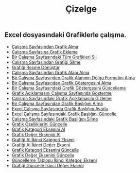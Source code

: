 ﻿---
title: Çizelge
second_title: Aspose.Cells Cloud Documen
type: docs
url: /tr/charts/
aliases: [/working-with-charts/]
keywords: REST API, spreadsheets, excel, chart
description: "Cells.Cloud API, Excel için çalışır: çizelgeler çalışır"
weight: 100
---
## Excel dosyasındaki Grafiklerle çalışma.

- [Çalışma Sayfasından Grafik Alma](/cells/tr/get-chart-from-a-worksheet/)
- [Çalışma Sayfasına Grafik Ekleme](/cells/tr/add-a-chart-in-a-worksheet/)
- [Bir Çalışma Sayfasındaki Tüm Grafikleri Sil](/cells/tr/delete-all-charts-from-a-worksheet/)
- [Çalışma Sayfasından Grafiği Silme](/cells/tr/delete-a-chart-from-a-worksheet/)
- [Grafiği Resme Dönüştür](/cells/tr/convert-chart-to-image/)
- [Çalışma Sayfasından Grafik Alanı Alma](/cells/tr/get-chart-area-from-a-worksheet/)
- [Bir Çalışma Sayfasından Grafik Alanının Dolgu Formatını Alma](/cells/tr/get-fill-format-of-a-chart-area-from-a-worksheet/)
- [Bir Çalışma Sayfasından Grafik Göstergesini Alma](/cells/tr/get-chart-legend-from-a-worksheet/)
- [Bir Çalışma Sayfasındaki Grafik Göstergesini Güncelleme](/cells/tr/update-chart-legend-in-a-worksheet/)
- [Grafik Açıklamasını Çalışma Sayfasında Gösterme](/cells/tr/show-chart-legend-in-a-worksheet/)
- [Çalışma Sayfasındaki Grafik Açıklamasını Gizleme](/cells/tr/hide-chart-legend-in-a-worksheet/)
- [Bir Çalışma Sayfasından Grafik Başlığını Alma](/cells/tr/get-chart-title-from-a-worksheet/)
- [Excel Çalışma Sayfasında Grafik Başlığını Ayarla](/cells/tr/set-chart-title-in-excel-worksheet/)
- [Excel Çalışma Sayfasındaki Grafik Başlığını Güncelle](/cells/tr/update-chart-title-in-excel-worksheet/)
- [Çalışma Sayfasındaki Grafik Başlığını Silme](/cells/tr/delete-chart-title-in-a-worksheet/)
- [Grafik Özelliklerini Güncelle](/cells/tr/charts/propreties/update/)
- [Grafik Kategori Eksenini Al](/cells/tr/charts/category-axis/get/)
- [Grafik Değer Eksenini Al](/cells/tr/charts/value-axis/get/)
- [Grafiği Al İkinci Kategori Ekseni](/cells/tr/charts/second-category-axis/get/)
- [Grafiği Al İkinci Değer Ekseni](/cells/tr/charts/second-value-axis/get/)
- [Grafik Kategori Eksenini Güncelle](/cells/tr/charts/category-axis/update/)
- [Grafik Değer Eksenini Güncelle](/cells/tr/charts/value-axis/update/)
- [Güncelleme Tablosu İkinci Kategori Ekseni](/cells/tr/charts/second-category-axis/update/)
- [Grafiği Güncelle İkinci Değer Ekseni](/cells/tr/charts/second-value-axis/update/)

